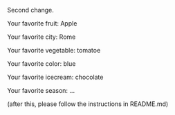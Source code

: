 

Second change.



Your favorite fruit: Apple

Your favorite city: Rome

Your favorite vegetable: tomatoe 

Your favorite color: blue

Your favorite icecream: chocolate 

Your favorite season: ...


(after this, please follow the instructions in README.md)


